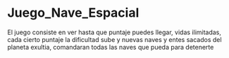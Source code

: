 # Juego_Nave_Espacial

El juego consiste en ver hasta que puntaje puedes llegar, vidas ilimitadas, cada cierto puntaje la dificultad sube y nuevas naves y entes sacados del planeta exultia, comandaran todas las naves que pueda para detenerte
